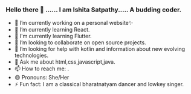 ### Hello there 👋 ...... I am Ishita Satpathy..... A budding coder.



- 🔭 I’m currently working on a personal website✨
- 🌱 I’m currently learning React.
- 🍂 I'm currently learning Flutter.
- 👯 I’m looking to collaborate on open source projects.
- 🤔 I’m looking for help with kotlin and information about new evolving technologies.
- 💬 Ask me about html,css,javascript,java.
- 📫 How to reach me: .
- 😄 Pronouns: She/Her
- ⚡ Fun fact: I am a classical bharatnatyam dancer and lowkey singer. 
